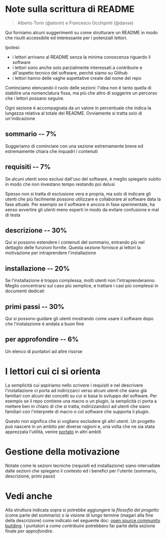 
# Note sulla scrittura di README

> Alberto Torin (@atorin) e Francesco Occhipinti (@danse)

Qui forniamo alcuni suggerimenti su come strutturare un README in modo
che risulti accessibile ed interessante per i potenziali lettori.

Ipotesi:
- i lettori arrivano al README senza la minima conoscenza riguardo il software
- i lettori sono anche solo parzialmente interessati a contribuire e all'aspetto tecnico del software, perchè siamo su Github
- i lettori hanno delle vaghe aspettative create dal nome del repo

Cominciamo elencando il ruolo delle sezioni: l'idea non è tanto quella
di stabilire una nomenclatura fissa, ma più che altro di suggerire un
percorso che i lettori possano seguire.

Ogni sezione è accompagnata da un valore in percentuale che indica la
lungezza relativa al totale del README. Ovviamente si tratta solo di
un'indicazione

## sommario -- 7%

Suggeriamo di cominciare con una sezione estremamente breve ed
estremamente chiara che inquadri i contenuti

## requisiti -- 7%

Se alcuni utenti sono esclusi dall'uso del software, è meglio
spiegarlo subito in modo che non investano tempo restando poi delusi

Spesso non si tratta di esclusione vera e propria, ma solo di indicare
gli utenti che più facilmente possono utilizzare e collaborare al
software data la fase attuale. Per esempio se il software è ancora in
fase sperimentale, ha senso avvertire gli utenti meno esperti in modo
da evitare confusione e mal di testa

## descrizione -- 30%

Qui si possono estendere i contenuti del sommario, entrando più nel
dettaglio delle funzioni fornite. Questa sezione fornisce ai lettori
la motivazione per intraprendere l'installazione

## installazione -- 20%

Se l'installazione è troppo complessa, molti utenti non
l'intraprenderanno. Meglio concentrarsi sul caso più semplice, e
trattare i casi più complessi in documenti dedicati

## primi passi -- 30%

Qui si possono guidare gli utenti mostrando come usare il software
dopo che l'instalazione è andata a buon fine

## per approfondire -- 6%

Un elenco di puntatori ad altre risorse

# I lettori cui ci si orienta

La semplicità cui aspiriamo nello scrivere i requisiti e nel
descrivere l'installazione ci porta ad indirizzarci verso alcuni
utenti che siano già familiari con alcuni dei concetti su cui si basa
lo sviluppo del software. Per esempio se il repo contiene una macro o
un plugin, la semplicità ci porta a mettere ben in chiaro di che si
tratta, indirizzandoci ad utenti che siano familiari con l'interprete
di macro o col software che supporta il plugin.

Questo non significa che si vogliano escludere gli altri utenti. Un
progetto può nascere in un ambito per diverse ragioni e, una volta che
ne sia stata apprezzata l'utilità, venire
[portato](https://it.wikipedia.org/wiki/Portabilit%C3%A0) in altri
ambiti

# Gestione della motivazione

Notate come le sezioni tecniche (requisiti ed installazione) siano
intervallate dalle sezioni che spiegano il contesto ed i benefici per
l'utente (sommario, descrizione, primi passi)

# Vedi anche

Alla struttura indicata sopra si potrebbe aggiungere la _filosofia del
progetto_ (come parte del sommario) o la visione di lungo termine
(magari alla fine della descrizione) come indicato nel seguente doc:
[open source community
building](https://government.github.io/best-practices/community-building/). I
puntatori a _come contribuire_ potrebbero far parte della sezione
finale _per approfondire_.

